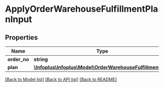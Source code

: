 # ApplyOrderWarehouseFulfillmentPlanInput

## Properties
Name | Type | Description | Notes
------------ | ------------- | ------------- | -------------
**order_no** | **string** |  | 
**plan** | [**\Infoplus\Infoplus\Model\OrderWarehouseFulfillmentPlan**](OrderWarehouseFulfillmentPlan.md) |  | 

[[Back to Model list]](../README.md#documentation-for-models) [[Back to API list]](../README.md#documentation-for-api-endpoints) [[Back to README]](../README.md)


